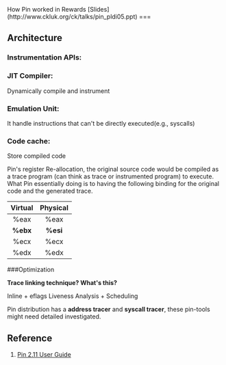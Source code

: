 <a name="Pin" />
How Pin worked in Rewards [Slides](http://www.ckluk.org/ck/talks/pin_pldi05.ppt)
===

## Architecture

### Instrumentation APIs:

### JIT Compiler:

Dynamically compile and instrument

### Emulation Unit:

It handle instructions that can't be directly executed(e.g., syscalls)

### Code cache:

Store compiled code

Pin's register Re-allocation, the original source code would be compiled as a trace program (can think as trace or instrumented program) to execute. What Pin essentially doing is to having the following binding for the original code and the generated trace. 

| Virtual | Physical |
|:---------:|:----------:|
| %eax | %eax |
|**%ebx** | **%esi** |
| %ecx | %ecx |
| %edx | %edx |


###Optimization 

**Trace linking technique? What's this?**

Inline + eflags Liveness Analysis + Scheduling

Pin distribution has a **address tracer** and **syscall tracer**, these pin-tools might need detailed investigated.

## Reference
1. [Pin 2.11 User Guide](https://software.intel.com/sites/landingpage/pintool/docs/49306/Pin/html/index.htmlnnnn)